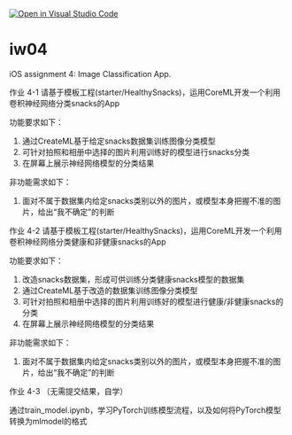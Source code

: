 [![Open in Visual Studio Code](https://classroom.github.com/assets/open-in-vscode-f059dc9a6f8d3a56e377f745f24479a46679e63a5d9fe6f495e02850cd0d8118.svg)](https://classroom.github.com/online_ide?assignment_repo_id=6299002&assignment_repo_type=AssignmentRepo)
# iw04
iOS assignment 4: Image Classification App.

作业 4-1 
  请基于模板工程(starter/HealthySnacks)，运用CoreML开发一个利用卷积神经网络分类snacks的App

功能要求如下：

1. 通过CreateML基于给定snacks数据集训练图像分类模型
2. 可针对拍照和相册中选择的图片利用训练好的模型进行snacks分类
3. 在屏幕上展示神经网络模型的分类结果

非功能需求如下：

1. 面对不属于数据集内给定snacks类别以外的图片，或模型本身把握不准的图片，给出“我不确定”的判断


作业 4-2
  请基于模板工程(starter/HealthySnacks)，运用CoreML开发一个利用卷积神经网络分类健康和非健康snacks的App

功能要求如下：

1. 改造snacks数据集，形成可供训练分类健康snacks模型的数据集
1. 通过CreateML基于改造的数据集训练图像分类模型
2. 可针对拍照和相册中选择的图片利用训练好的模型进行健康/非健康snacks的分类
3. 在屏幕上展示神经网络模型的分类结果

非功能需求如下：

1. 面对不属于数据集内给定snacks类别以外的图片，或模型本身把握不准的图片，给出“我不确定”的判断

作业 4-3 （无需提交结果，自学）

通过train_model.ipynb，学习PyTorch训练模型流程，以及如何将PyTorch模型转换为mlmodel的格式

